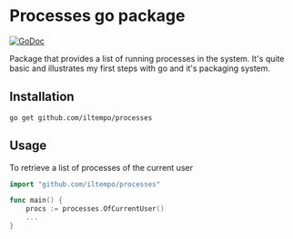 # Processes go package

[![GoDoc](https://godoc.org/github.com/iltempo/processes?status.svg)](https://godoc.org/github.com/iltempo/processes)

Package that provides a list of running processes in the system. It's quite basic and 
illustrates my first steps with go and it's packaging system.

## Installation

    go get github.com/iltempo/processes

## Usage

To retrieve a list of processes of the current user

```go
import "github.com/iltempo/processes"

func main() {
    procs := processes.OfCurrentUser()
    ...
}
```

